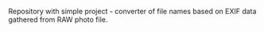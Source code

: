 Repository with simple project - converter of file names based on EXIF data gathered from RAW photo file.
